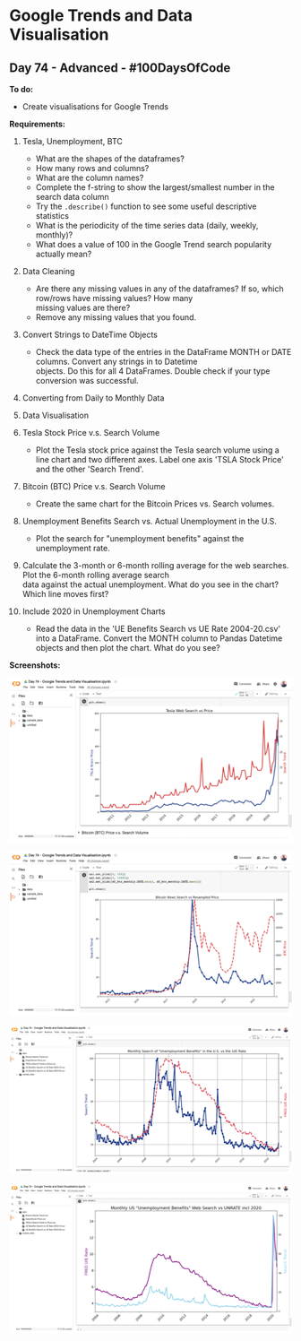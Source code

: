 # Google Trends and Data Visualisation
## Day 74 - Advanced - \#100DaysOfCode

**To do:**
* Create visualisations for Google Trends

**Requirements:**


1. Tesla, Unemployment, BTC
    * What are the shapes of the dataframes?
    * How many rows and columns?
    * What are the column names?
    * Complete the f-string to show the largest/smallest number in the search data column 
    * Try the `.describe()` function to see some useful descriptive statistics
    * What is the periodicity of the time series data (daily, weekly, monthly)?
    * What does a value of 100 in the Google Trend search popularity actually mean?

2. Data Cleaning
    * Are there any missing values in any of the dataframes? If so, which row/rows have missing values? How many  
      missing values are there?
    * Remove any missing values that you found. 
      
3. Convert Strings to DateTime Objects
    * Check the data type of the entries in the DataFrame MONTH or DATE columns. Convert any strings in to Datetime  
      objects. Do this for all 4 DataFrames. Double check if your type conversion was successful.

4. Converting from Daily to Monthly Data

5. Data Visualisation

6. Tesla Stock Price v.s. Search Volume
    * Plot the Tesla stock price against the Tesla search volume using a line chart and two different axes. Label 
      one axis 'TSLA Stock Price' and the other 'Search Trend'.

7. Bitcoin (BTC) Price v.s. Search Volume
    * Create the same chart for the Bitcoin Prices vs. Search volumes.

8. Unemployment Benefits Search vs. Actual Unemployment in the U.S.
    * Plot the search for "unemployment benefits" against the unemployment rate. 

9. Calculate the 3-month or 6-month rolling average for the web searches. Plot the 6-month rolling average search  
   data against the actual unemployment. What do you see in the chart? Which line moves first?

10. Include 2020 in Unemployment Charts
    * Read the data in the 'UE Benefits Search vs UE Rate 2004-20.csv' into a DataFrame. Convert the MONTH column to 
      Pandas Datetime objects and then plot the chart. What do you see?

**Screenshots:**

![](https://github.com/adrianurdar/100DaysOfCode-Bootcamp/blob/main/Day-074/screenshots/screencapture-colab-research-google-drive-18bltVP1k8e03WdPOgEDTty4I0SlUgZ93-2021-01-06-09_13_28.png)

![](https://github.com/adrianurdar/100DaysOfCode-Bootcamp/blob/main/Day-074/screenshots/screencapture-colab-research-google-drive-18bltVP1k8e03WdPOgEDTty4I0SlUgZ93-2021-01-06-09_28_37.png)

![](https://github.com/adrianurdar/100DaysOfCode-Bootcamp/blob/main/Day-074/screenshots/screencapture-colab-research-google-drive-18bltVP1k8e03WdPOgEDTty4I0SlUgZ93-2021-01-06-13_20_21.png)

![](https://github.com/adrianurdar/100DaysOfCode-Bootcamp/blob/main/Day-074/screenshots/screencapture-colab-research-google-drive-18bltVP1k8e03WdPOgEDTty4I0SlUgZ93-2021-01-06-13_42_03.png)
